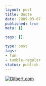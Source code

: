 ```yaml
---
layout: post
title: Quote
date: 2009-03-07
published: true
meta: {}

tags: []

type: post
tags:
- fun
- tumble-regular
status: publish
---
```



[![Dilbert.com](http://media.eick.us/2011/05/43543.strip_.gif)](http://dilbert.com/strips/comic/2009-03-06/ "Dilbert.com")

